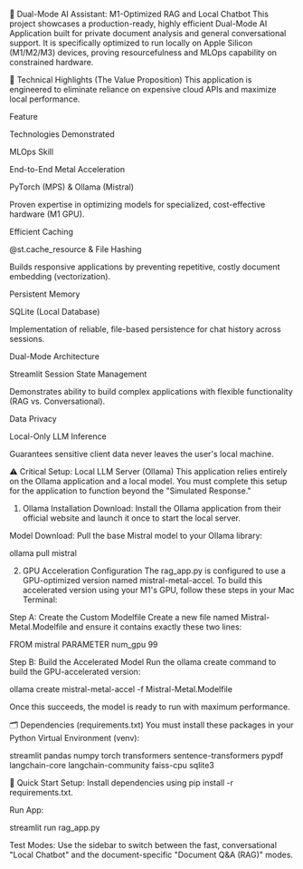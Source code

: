 🤖 Dual-Mode AI Assistant: M1-Optimized RAG and Local Chatbot
This project showcases a production-ready, highly efficient Dual-Mode AI Application built for private document analysis and general conversational support. It is specifically optimized to run locally on Apple Silicon (M1/M2/M3) devices, proving resourcefulness and MLOps capability on constrained hardware.

🌟 Technical Highlights (The Value Proposition)
This application is engineered to eliminate reliance on expensive cloud APIs and maximize local performance.

Feature

Technologies Demonstrated

MLOps Skill

End-to-End Metal Acceleration

PyTorch (MPS) & Ollama (Mistral)

Proven expertise in optimizing models for specialized, cost-effective hardware (M1 GPU).

Efficient Caching

@st.cache_resource & File Hashing

Builds responsive applications by preventing repetitive, costly document embedding (vectorization).

Persistent Memory

SQLite (Local Database)

Implementation of reliable, file-based persistence for chat history across sessions.

Dual-Mode Architecture

Streamlit Session State Management

Demonstrates ability to build complex applications with flexible functionality (RAG vs. Conversational).

Data Privacy

Local-Only LLM Inference

Guarantees sensitive client data never leaves the user's local machine.

⚠️ Critical Setup: Local LLM Server (Ollama)
This application relies entirely on the Ollama application and a local model. You must complete this setup for the application to function beyond the "Simulated Response."

1. Ollama Installation
Download: Install the Ollama application from their official website and launch it once to start the local server.

Model Download: Pull the base Mistral model to your Ollama library:

ollama pull mistral

2. GPU Acceleration Configuration
The rag_app.py is configured to use a GPU-optimized version named mistral-metal-accel. To build this accelerated version using your M1's GPU, follow these steps in your Mac Terminal:

Step A: Create the Custom Modelfile
Create a new file named Mistral-Metal.Modelfile and ensure it contains exactly these two lines:

FROM mistral
PARAMETER num_gpu 99

Step B: Build the Accelerated Model
Run the ollama create command to build the GPU-accelerated version:

ollama create mistral-metal-accel -f Mistral-Metal.Modelfile

Once this succeeds, the model is ready to run with maximum performance.

🗂️ Dependencies (requirements.txt)
You must install these packages in your Python Virtual Environment (venv):

streamlit
pandas
numpy
torch
transformers
sentence-transformers
pypdf
langchain-core
langchain-community
faiss-cpu
sqlite3

🚀 Quick Start
Setup: Install dependencies using pip install -r requirements.txt.

Run App:

streamlit run rag_app.py

Test Modes: Use the sidebar to switch between the fast, conversational "Local Chatbot" and the document-specific "Document Q&A (RAG)" modes.